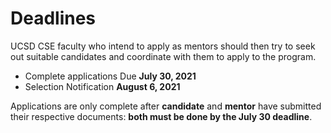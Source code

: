 # Deadlines

UCSD CSE faculty who intend to apply as mentors should then 
try to seek out suitable candidates and coordinate with them 
to apply to the program.

- Complete applications Due     **July 30, 2021** 
- Selection Notification        **August 6, 2021**

Applications are only complete after **candidate** and **mentor** 
have submitted their respective documents: **both must be done by the July 30 deadline**.
